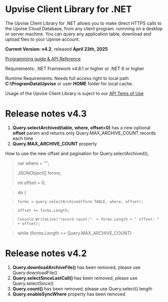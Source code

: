 # Upvise Client Library for .NET

The Upvise Client Library for .NET allows you to make direct HTTPS calls to the Upvise Cloud Database, from any client program. runnning on a desktop or server machine. You can query any application table, download and upload files to your Upvise account.

**Current Version: v4.2**, released **April 23th, 2025**

[Programming guide & API Reference](https://www.upvise.com/dev/guide/webservice.htm)

Requirements:
.NET Framework v4.8.1 or higher
or .NET 6 or higher

Runtime Requirements:
Needs full access right to local path **C:\ProgramData\Upvise**  or user **HOME** folder for local cache.

Usage of the Upvise Client Library is suject to our [API Tems of Use](https://www.upvise.com/legal/apitermsofuse.htm)


# Release notes v4.3

1. **Query.selectArchived(table, where, offset=0)** has a new optional **offset** param and returns only Query.MAX_ARCHIVE_COUNT records each time
2. **Query.MAX_ARCHIVE_COUNT** property

How to use the new offset and pagination for Query.selectArchived();
> var where = "";
> 
> JSONObject[] forms;
> 
> int offset = 0;

> do {

>     forms = query.selectArchived(Form.TABLE, where, offset);

>     offset += forms.Length;

>     Console.WriteLine("record count:"  + forms.Length + " offset: " + offset);

> while (forms.Length == Query.MAX_ARCHIVE_COUNT)

# Release notes v4.2

1. **Query.downloadArchiveFile()** has been removed, please use Query.downloadFile()
2. **Query.selectSinceLastCall()** has been removed, please use Query.selectSince()
3. **Query.count()** has been removed, please use Query.select().length
4. **Query.enableSyncWhere** property has been removed

